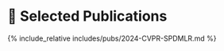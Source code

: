 # 📝 Selected Publications 
{% include_relative includes/pubs/2024-CVPR-SPDMLR.md %}
<!-- {% include_relative includes/pubs/2024-ICLR-LieBN.md %}
{% include_relative includes/pubs/2023-AAAI-RieLocal.md %}
{% include_relative includes/pubs/2021-TBD-Hbrid.md %} -->